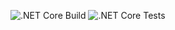 ![.NET Core Build](https://github.com/Inozpavel/BooksStore/workflows/.NET%20Core%20Build/badge.svg)
![.NET Core Tests](https://github.com/Inozpavel/BooksStore/workflows/.NET%20Core%20Tests/badge.svg)